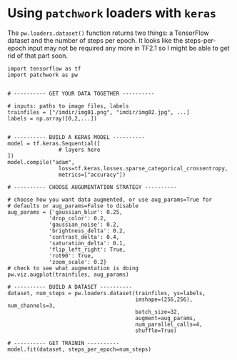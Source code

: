# Using `patchwork` loaders with `keras`

The `pw.loaders.dataset()` function returns two things: a TensorFlow dataset and
the number of steps per epoch. It looks like the steps-per-epoch input may not
be required any more in TF2.1 so I might be able to get rid of that part soon.

```
import tensorflow as tf
import patchwork as pw


# ---------- GET YOUR DATA TOGETHER ----------

# inputs: paths to image files, labels
trainfiles = ["/imdir/img01.png", "imdir/img02.jpg", ...]
labels = np.array([0,2,...])


# ---------- BUILD A KERAS MODEL ----------
model = tf.keras.Sequential([
                # layers here
])
model.compile("adam",
                loss=tf.keras.losses.sparse_categorical_crossentropy,
                metrics=["accuracy"])

# ---------- CHOOSE AUGUMENTATION STRATEGY ----------

# choose how you want data augmented, or use aug_params=True for
# defaults or aug_params=False to disable              
aug_params = {'gaussian_blur': 0.25,
             'drop_color': 0.2,
             'gaussian_noise': 0.2,
             'brightness_delta': 0.2,
             'contrast_delta': 0.4,
             'saturation_delta': 0.1,
             'flip_left_right': True,
             'rot90': True,
             'zoom_scale': 0.2}
# check to see what augmentation is doing
pw.viz.augplot(trainfiles, aug_params)

# ---------- BUILD A DATASET ----------
dataset, num_steps = pw.loaders.dataset(trainfiles, ys=labels,
                                        imshape=(256,256), num_channels=3,
                                        batch_size=32,
                                        augment=aug_params,
                                        num_parallel_calls=4,
                                        shuffle=True)

# ---------- GET TRAININ ----------
model.fit(dataset, steps_per_epoch=num_steps)

```